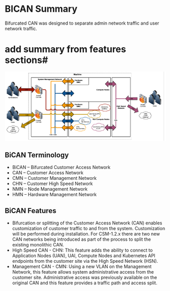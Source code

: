 # BICAN Summary
Bifurcated CAN was designed to separate admin network traffic and user network traffic.
# add summary from features sections#
![](img/network_traffic_pattern.png)

## BiCAN Terminology
- BiCAN – Bifurcated Customer Access Network
- CAN – Customer Access Network
- CMN – Customer Management Network
- CHN – Customer High Speed Network
- NMN – Node Management Network
- HMN – Hardware Management Network


## BiCAN Features
- Bifurcation or splitting of the Customer Access Network (CAN) enables customization of customer traffic to and from the system.  Customization will be performed during installation.  For CSM-1.2.x there are two new CAN networks being introduced as part of the process to split the existing monolithic CAN.
- High Speed CAN - CHN: This feature adds the ability to connect to Application Nodes (UAN), UAI, Compute Nodes and Kubernetes API endpoints from the customer site via the High Speed Network (HSN).
- Management CAN - CMN:  Using a new VLAN on the Management Network, this feature allows system administrative access from the customer site.  Administrative access was previously available on the original CAN and this feature provides a traffic path and access split.
